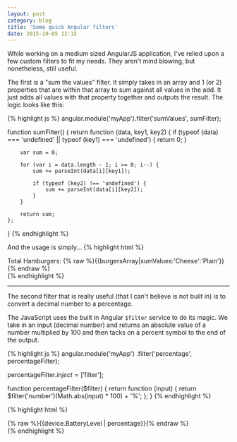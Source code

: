 ```yaml
---
layout: post
category: blog
title: 'Some quick Angular filters'
date: 2015-10-05 12:15
---
```


While working on a medium sized AngularJS application, I've relied upon a few custom filters to fit my needs. They aren't mind blowing, but nonetheless, still useful.

The first is a "sum the values" filter. It simply takes in an array and 1 (or 2) properties that are within that array to sum against all values in the add. It just adds all values with that property together and outputs the result. The logic looks like this:

{% highlight js %}
angular.module('myApp').filter('sumValues', sumFilter);

function sumFilter() {
    return function (data, key1, key2) {
        if (typeof (data) === 'undefined' || typeof (key1) === 'undefined') {
            return 0;
        }

        var sum = 0;

        for (var i = data.length - 1; i >= 0; i--) {
            sum += parseInt(data[i][key1]);

            if (typeof (key2) !== 'undefined') {
                sum += parseInt(data[i][key2]);
            }
        }

        return sum;
    };
}
{% endhighlight %}

And the usage is simply...
{% highlight html %}
<div>Total Hamburgers: {% raw %}{{burgersArray|sumValues:'Cheese':'Plain'}}{% endraw %}</div>
{% endhighlight %}

---

The second filter that is really useful (that I can't believe is not built in) is to convert a decimal number to a percentage.

The JavaScript uses the built in Angular `$filter` service to do its magic. We take in an input (decimal number) and returns an absolute value of a number multiplied by 100 and then tacks on a percent symbol to the end of the output.

{% highlight js %}
angular.module('myApp')
        .filter('percentage', percentageFilter);

percentageFilter.$inject = ['$filter'];

function percentageFilter($filter) {
    return function (input) {
        return $filter('number')(Math.abs(input) * 100) + '%';
    };
}
{% endhighlight %}

{% highlight html %}
<div>{% raw %}{{device.BatteryLevel | percentage}}{% endraw %}</div>
{% endhighlight %}